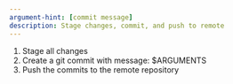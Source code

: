 ```yaml
---
argument-hint: [commit message]
description: Stage changes, commit, and push to remote
---
```


1. Stage all changes
2. Create a git commit with message: $ARGUMENTS
3. Push the commits to the remote repository
